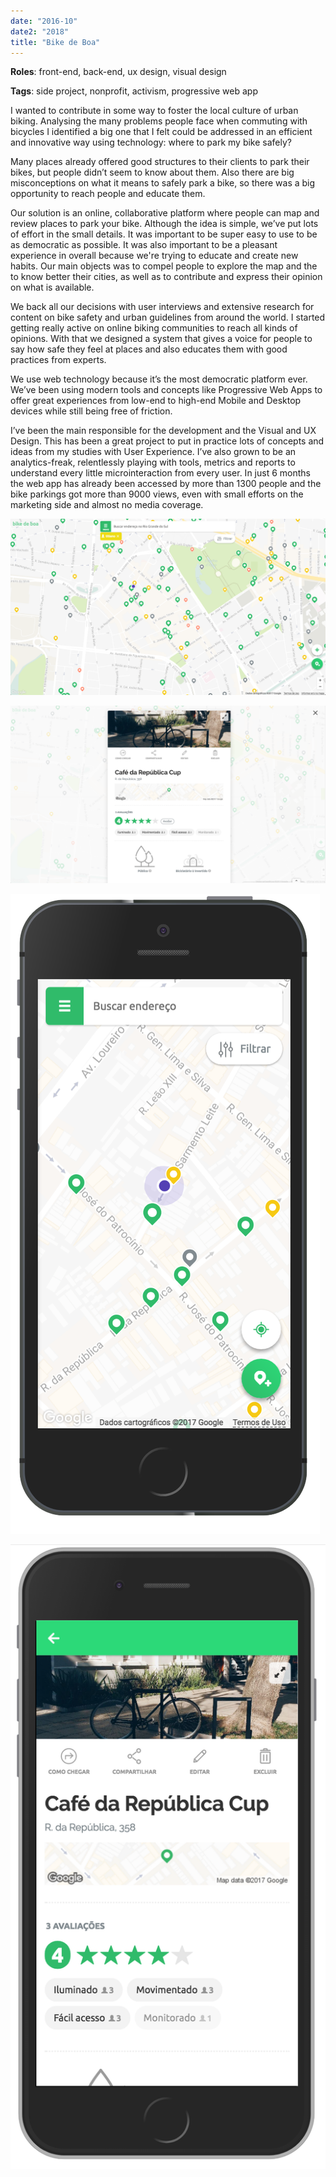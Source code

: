 ```yaml
---
date: "2016-10"
date2: "2018"
title: "Bike de Boa"
---
```


**Roles**: front-end, back-end, ux design, visual design

**Tags**: side project, nonprofit, activism, progressive web app


I wanted to contribute in some way to foster the local culture of urban biking. Analysing the many problems people face when commuting with bicycles I identified a big one that I felt could be addressed in an efficient and innovative way using technology: where to park my bike safely?

Many places already offered good structures to their clients to park their bikes, but people didn’t seem to know about them. Also there are big misconceptions on what it means to safely park a bike, so there was a big opportunity to reach people and educate them.

Our solution is an online, collaborative platform where people can map and review places to park your bike. Although the idea is simple, we’ve put lots of effort in the small details. It was important to be super easy to use to be as democratic as possible. It was also important to be a pleasant experience in overall because we're trying to educate and create new habits. Our main objects was to compel people to explore the map and the to know better their cities, as well as to contribute and express their opinion on what is available.

We back all our decisions with user interviews and extensive research for content on bike safety and urban guidelines from around the world. I started getting really active on online biking communities to reach all kinds of opinions. With that we designed a system that gives a voice for people to say how safe they feel at places and also educates them with good practices from experts.

We use web technology because it’s the most democratic platform ever. We’ve been using modern tools and concepts like Progressive Web Apps to offer great experiences from low-end to high-end Mobile and Desktop devices while still being free of friction.
 
I’ve been the main responsible for the development and the Visual and UX Design. This has been a great project to put in practice lots of concepts and ideas from my studies with User Experience. I’ve also grown to be an analytics-freak, relentlessly playing with tools, metrics and reports to understand every little microinteraction from every user. In just 6 months the web app has already been accessed by more than 1300 people and the bike parkings got more than 9000 views, even with small efforts on the marketing side and almost no media coverage.


![](./desktop2.png)

![](./desktop_details.png)

![](./mobile.png)

![](./mobile_details2.png)
